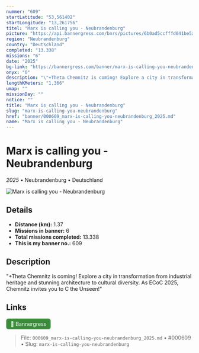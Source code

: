 ```yaml
---
nummer: "609"
startLatitude: "53,561402"
startLongitude: "13,261756"
titel: "Marx is calling you - Neubrandenburg"
picture: "https://api.bannergress.com/bnrs/pictures/6b0ad5ccfffd041be5a78ec6f05071c3"
region: "Neubrandenburg"
country: "Deutschland"
completed: "13.338"
missions: "6"
date: "2025"
bg-link: "https://bannergress.com/banner/marx-is-calling-you-neubrandenburg-459a"
onyx: "0"
description: "\"+Theta Chemnitz is coming! Explore a city in transformation from industrial heritage and stunning architecture to cultural diversity. As ECoC 2025, Chemnitz invites you to C the Unseen!\""
lengthKMeters: "1,366"
umap: ""
missionDay: ""
notice: ""
title: "Marx is calling you - Neubrandenburg"
slug: "marx-is-calling-you-neubrandenburg"
href: "banner/000609_marx-is-calling-you-neubrandenburg_2025.md"
name: "Marx is calling you - Neubrandenburg"
---
```

# Marx is calling you - Neubrandenburg

*2025* • Neubrandenburg • Deutschland

![Marx is calling you - Neubrandenburg](https://api.bannergress.com/bnrs/pictures/6b0ad5ccfffd041be5a78ec6f05071c3)



## Details
- **Distance (km):** 1.37
- **Missions in banner:** 6
- **Total missions completed:** 13.338
- **This is my banner no.:** 609



## Description
"+Theta Chemnitz is coming! Explore a city in transformation from industrial heritage and stunning architecture to cultural diversity. As ECoC 2025, Chemnitz invites you to C the Unseen!"



## Links
<a href="https://bannergress.com/banner/marx-is-calling-you-neubrandenburg-459a" target="_blank" style="display:inline-block;margin-right:8px;padding:6px 12px;background:#3c8b3c;color:#fff;text-decoration:none;border-radius:6px;">🔗 Bannergress</a>



> File: `000609_marx-is-calling-you-neubrandenburg_2025.md` • #000609 • Slug: `marx-is-calling-you-neubrandenburg`
